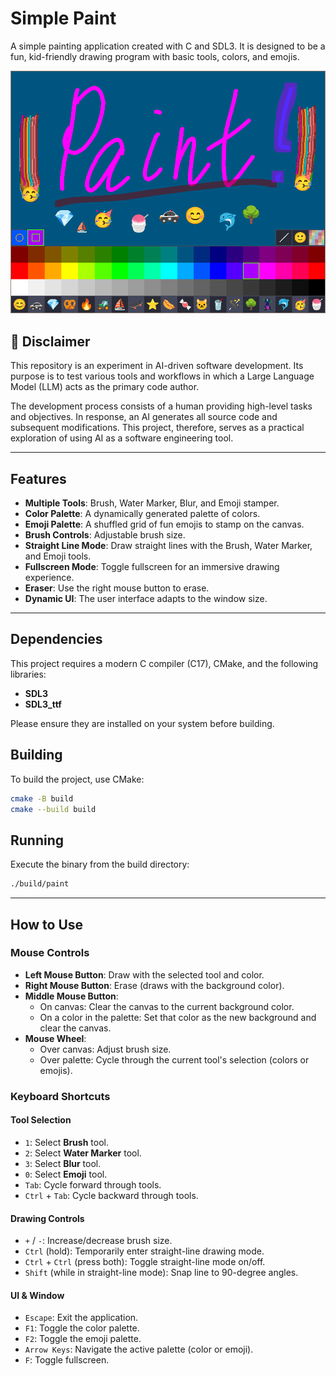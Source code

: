 # Simple Paint

A simple painting application created with C and SDL3. It is designed to be a fun, kid-friendly drawing program with basic tools, colors, and emojis.

![Screenshot of the paint program in action](paint.png)

## 🤖 Disclaimer

This repository is an experiment in AI-driven software development. Its purpose is to test various tools and workflows in which a Large Language Model (LLM) acts as the primary code author.

The development process consists of a human providing high-level tasks and objectives. In response, an AI generates all source code and subsequent modifications. This project, therefore, serves as a practical exploration of using AI as a software engineering tool.

---

## Features

- **Multiple Tools**: Brush, Water Marker, Blur, and Emoji stamper.
- **Color Palette**: A dynamically generated palette of colors.
- **Emoji Palette**: A shuffled grid of fun emojis to stamp on the canvas.
- **Brush Controls**: Adjustable brush size.
- **Straight Line Mode**: Draw straight lines with the Brush, Water Marker, and Emoji tools.
- **Fullscreen Mode**: Toggle fullscreen for an immersive drawing experience.
- **Eraser**: Use the right mouse button to erase.
- **Dynamic UI**: The user interface adapts to the window size.

---

## Dependencies

This project requires a modern C compiler (C17), CMake, and the following libraries:

- **SDL3**
- **SDL3_ttf**

Please ensure they are installed on your system before building.

## Building

To build the project, use CMake:

```bash
cmake -B build
cmake --build build
```

## Running

Execute the binary from the build directory:

```bash
./build/paint
```

---

## How to Use

### Mouse Controls

- **Left Mouse Button**: Draw with the selected tool and color.
- **Right Mouse Button**: Erase (draws with the background color).
- **Middle Mouse Button**:
  - On canvas: Clear the canvas to the current background color.
  - On a color in the palette: Set that color as the new background and clear the canvas.
- **Mouse Wheel**:
  - Over canvas: Adjust brush size.
  - Over palette: Cycle through the current tool's selection (colors or emojis).

### Keyboard Shortcuts

#### Tool Selection

- `1`: Select **Brush** tool.
- `2`: Select **Water Marker** tool.
- `3`: Select **Blur** tool.
- `0`: Select **Emoji** tool.
- `Tab`: Cycle forward through tools.
- `Ctrl` + `Tab`: Cycle backward through tools.

#### Drawing Controls

- `+` / `-`: Increase/decrease brush size.
- `Ctrl` (hold): Temporarily enter straight-line drawing mode.
- `Ctrl` + `Ctrl` (press both): Toggle straight-line mode on/off.
- `Shift` (while in straight-line mode): Snap line to 90-degree angles.

#### UI & Window

- `Escape`: Exit the application.
- `F1`: Toggle the color palette.
- `F2`: Toggle the emoji palette.
- `Arrow Keys`: Navigate the active palette (color or emoji).
- `F`: Toggle fullscreen.
